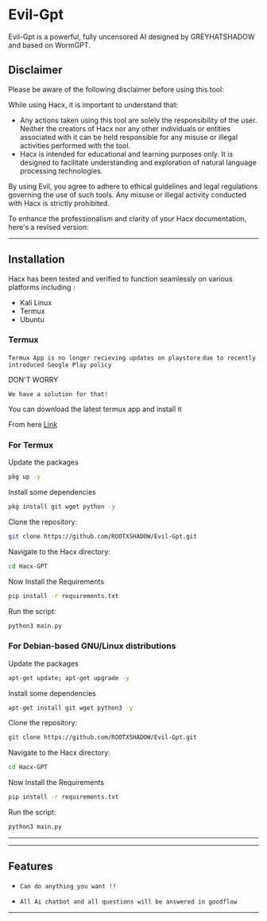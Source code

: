 # Evil-Gpt

 Evil-Gpt is a powerful, fully uncensored AI designed by GREYHATSHADOW and based on WormGPT.


## Disclaimer

Please be aware of the following disclaimer before using this tool:

While using Hacx, it is important to understand that:

- Any actions taken using this tool are solely the responsibility of the user. Neither the creators of Hacx nor any other individuals or entities associated with it can be held responsible for any misuse or illegal activities performed with the tool.
- Hacx is intended for educational and learning purposes only. It is designed to facilitate understanding and exploration of natural language processing technologies.

By using Evil, you agree to adhere to ethical guidelines and legal regulations governing the use of such tools. Any misuse or illegal activity conducted with Hacx is strictly prohibited.

To enhance the professionalism and clarity of your Hacx documentation, here's a revised version:

---
## Installation

Hacx has been tested and verified to function seamlessly on various platforms including :
<ul>
  <li>Kali Linux</li>
  <li>Termux</li>
  <li>Ubuntu</li>  
</ul>

### Termux
`Termux App is no longer recieving updates on playstore`
`due to recently introduced Google Play policy` 
  

DON'T WORRY   

`We have a solution for that!`



You can download the latest termux app and install it

From here <a href="https://f-droid.org/repo/com.termux_118.apk">Link</a>

### For Termux

Update the packages
```bash
pkg up -y
```
Install some dependencies
```bash
pkg install git wget python -y
```
Clone the repository:
```bash
git clone https://github.com/ROOTXSHADOW/Evil-Gpt.git
```

Navigate to the Hacx directory:
```bash
cd Hacx-GPT
```
Now Install the Requirements
```bash
pip install -r requirements.txt
```
Run the script:
```bash
python3 main.py
```
### For Debian-based GNU/Linux distributions

Update the packages
```bash
apt-get update; apt-get upgrade -y
```
Install some dependencies
```bash
apt-get install git wget python3 -y
```
Clone the repository:
```bash
git clone https://github.com/ROOTXSHADOW/Evil-Gpt.git
```
Navigate to the Hacx directory:
 ```bash
 cd Hacx-GPT
 ```
Now Install the Requirements
```bash
pip install -r requirements.txt
```
Run the script:
```bash
python3 main.py
```


---
___
## Features
* `Can do anything you want !!`

* `All Ai chatbot and all questions will be answered in goodflow`

___
